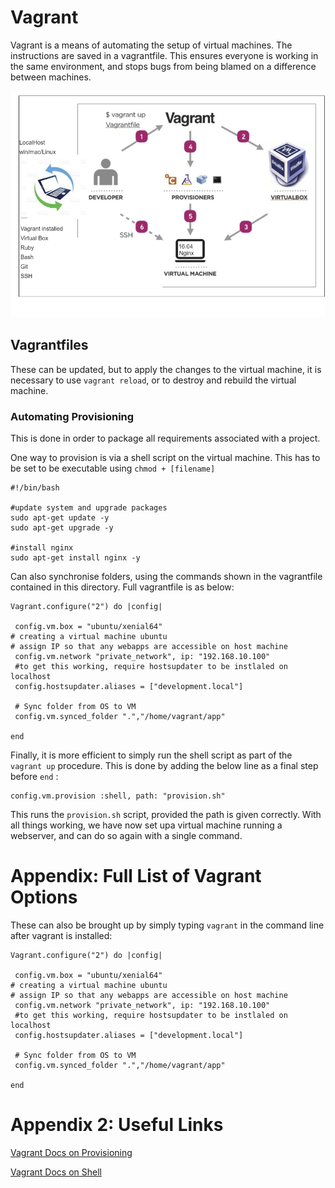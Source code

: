 # Vagrant

Vagrant is a means of automating the setup of virtual machines. The instructions are saved in a vagrantfile. This ensures everyone is working in the same environment, and stops bugs from being blamed on a difference between machines.


![](images/dev-env.png)

## Vagrantfiles

These can be updated, but to apply the changes to the virtual machine, it is necessary to use ```vagrant reload```, or to destroy and rebuild the virtual machine.

### Automating Provisioning

This is done in order to package all requirements associated with a project.

One way to provision is via a shell script on the virtual machine. This has to be set to be executable using ```chmod + [filename]```

```
#!/bin/bash

#update system and upgrade packages
sudo apt-get update -y
sudo apt-get upgrade -y

#install nginx
sudo apt-get install nginx -y
```

Can also synchronise folders, using the commands shown in the vagrantfile contained in this directory.
Full vagrantfile is as below:

```
Vagrant.configure("2") do |config|

 config.vm.box = "ubuntu/xenial64"
# creating a virtual machine ubuntu 
# assign IP so that any webapps are accessible on host machine
 config.vm.network "private_network", ip: "192.168.10.100"
 #to get this working, require hostsupdater to be instlaled on localhost 
 config.hostsupdater.aliases = ["development.local"]
 
 # Sync folder from OS to VM
 config.vm.synced_folder ".","/home/vagrant/app"

end
```

Finally, it is more efficient to simply run the shell script as part of the ```vagrant up``` procedure. This is done by adding the below line as a final step before ```end``` :

```
config.vm.provision :shell, path: "provision.sh"
```

This runs the ```provision.sh``` script, provided the path is given correctly. With all things working, we have now set upa virtual machine running a webserver, and can do so again with a single command.





# Appendix: Full List of Vagrant Options

These can also be brought up by simply typing ```vagrant``` in the command line after vagrant is installed:

```
Vagrant.configure("2") do |config|

 config.vm.box = "ubuntu/xenial64"
# creating a virtual machine ubuntu 
# assign IP so that any webapps are accessible on host machine
 config.vm.network "private_network", ip: "192.168.10.100"
 #to get this working, require hostsupdater to be instlaled on localhost 
 config.hostsupdater.aliases = ["development.local"]
 
 # Sync folder from OS to VM
 config.vm.synced_folder ".","/home/vagrant/app"

end
```
# Appendix 2: Useful Links

[Vagrant Docs on Provisioning](https://www.vagrantup.com/docs/provisioning/file)

[Vagrant Docs on Shell](https://www.vagrantup.com/docs/provisioning/shell)